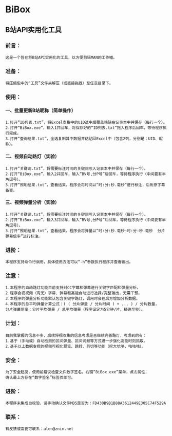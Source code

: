 # BiBox
## B站API实用化工具

### 前言：
    这是一个旨在将B站API实用化的工具，以方便剪辑MAN的工作喵。

### 准备：
    将压缩包中的“工具”文件夹解压（或直接拖拽）至任意目录下。

### 使用：
  #### 一、批量更新B站昵称（简单操作）
    1.打开“ID列表.txt”，将Excel表格中的UID选中后覆盖粘贴在记事本中并保存（每行一个）。
    2.打开“BiBox.exe”，输入1并回车，将保存好的“ID列表.txt”拖入程序后回车，等待程序执行完成。
    3.打开“查询结果.txt”，全选复制其中数据并粘贴回Excel中（包含2列，分别是：UID、昵称）。
  #### 二、视频自动路灯（实验）
    1.打开“关键词.txt”，将需要标注时间的关键词写入记事本中并保存（每行一个）。
    2.打开“BiBox.exe”，输入2并回车，输入“BV号,分P号”后回车，等待程序执行（中间要有半角逗号）。
    3.打开“照明结果.txt”，查看结果，程序会将时间以“时:分:秒.毫秒”进行标注，后附原字幕备查。
  #### 三、视频弹量分析（实验）
    1.打开“关键词.txt”，将需要标注时间的关键词写入记事本中并保存（每行一个）。
    2.打开“BiBox.exe”，输入3并回车，输入“BV号,分P号”后回车，等待程序执行（中间要有半角逗号）。
    3.打开“照明结果.txt”，查看结果，程序会将弹量以“时:分:秒.毫秒~时:分:秒.毫秒  分片弹幕倍率”进行标注。
### 进阶：
    本程序支持命令行调用，具体使用方法可以“-h”参数执行程序并查看输出。

### 注意：
    1.本程序的自动路灯功能目前支持对CC字幕和弹幕进行关键字匹配和弹量分析。
    2.程序会视视频（有无）字幕、弹幕和高能自动进行选择/完整输出，无需干预。
    3.本程序的弹量分析功能默认包含关键字路灯，调用时会在后方增加分析数据。
    4.本程序的总平均弹量计算公式：( ( 分片弹量 / 分片时间 ) + ... ) / 分片数量，
    分片弹幕倍率：分片平均弹量 / 总平均弹量（程序设定为5分钟/片，精确至秒）。

### 计划：
    目前我掌握的信息不多，后续将视收集的信息考虑是否继续完善路灯，考虑到的有：
    1.基于（手动或）自动检测的区间弹量、区间词频等方式进一步强化高能时刻抓取。
    2.基于以上数据支撑的视频可视化预览、跳转、剪切等功能（挖大坑咯，咕咕咕）。

### 安全：
    为了安全起见，使用前建议检查文件数字签名，右键“BiBox.exe”菜单，点击属性，
    确认最上方存在“数字签名”标签页即可。
### 进阶：
    本程序未集成自校验，请手动确认文件MD5是否为：FD430B9B1B88A3612449E305C74F529A

### 联系：
    有反馈或需要可联系：alen@znin.net
